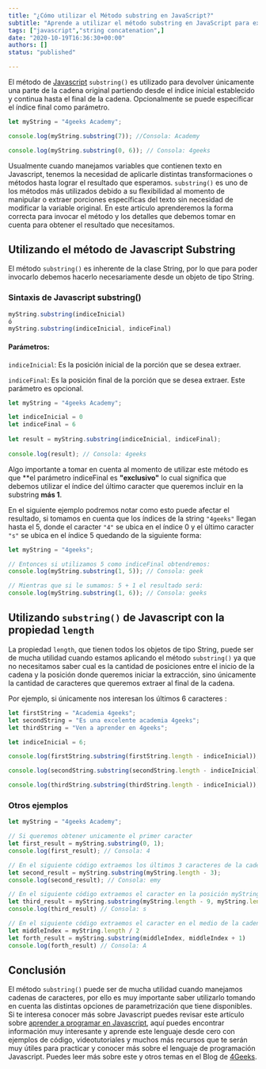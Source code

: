 ```yaml
---
title: "¿Cómo utilizar el Método substring en JavaScript?"
subtitle: "Aprende a utilizar el método substring en JavaScript para extraer partes específicas de un string Descubre cómo manipular eficientemente strings en tus proyectos web."
tags: ["javascript","string concatenation",]
date: "2020-10-19T16:36:30+00:00"
authors: []
status: "published"

---
```


El método de [Javascript](https://4geeks.com/es/lesson/que-es-javascript-aprende-a-programar-en-javascript) `substring()` es utilizado para devolver únicamente una parte de la cadena original partiendo desde el índice inicial establecido y continua hasta el final de la cadena. Opcionalmente se puede especificar el índice final como parámetro.

```js
let myString = "4geeks Academy";

console.log(myString.substring(7)); //Consola: Academy

console.log(myString.substring(0, 6)); // Consola: 4geeks

```

Usualmente cuando manejamos variables que contienen texto en Javascript, tenemos la necesidad de aplicarle distintas transformaciones o métodos hasta lograr el resultado que esperamos. `substring()` es uno de los métodos más utilizados debido a su flexibilidad al momento de manipular o extraer porciones específicas del texto sin necesidad de modificar la variable original. En este artículo aprenderemos la forma correcta para invocar el método y los detalles que debemos tomar en cuenta para obtener el resultado que necesitamos.

## Utilizando el método de Javascript Substring

El método `substring()` es inherente de la clase String, por lo que para poder invocarlo debemos hacerlo necesariamente desde un objeto de tipo String.

### Sintaxis de Javascript substring()

```js
myString.substring(indiceInicial)
ó
myString.substring(indiceInicial, indiceFinal)

```

#### Parámetros:

`indiceInicial`: Es la posición inicial de la porción que se desea extraer.

`indiceFinal`: Es la posición final de la porción que se desea extraer. Este parámetro es opcional.

```js
let myString = "4geeks Academy"; 

let indiceInicial = 0
let indiceFinal = 6
  
let result = myString.substring(indiceInicial, indiceFinal); 
  
console.log(result); // Consola: 4geeks
```

Algo importante a tomar en cuenta al momento de utilizar este método es que **el parámetro indiceFinal es **"exclusivo"** lo cual significa que debemos utilizar el índice del último caracter que queremos incluir en la substring **más 1**.

En el siguiente ejemplo podremos notar como esto puede afectar el resultado, si tomamos en cuenta que los índices de la string `"4geeks"` llegan hasta el 5, donde el caracter `"4"` se ubica en el índice 0 y el último caracter `"s"` se ubica en el índice 5 quedando de la siguiente forma:

```js
let myString = "4geeks"; 

// Entonces si utilizamos 5 como indiceFinal obtendremos:
console.log(myString.substring(1, 5)); // Consola: geek

// Mientras que si le sumamos: 5 + 1 el resultado será:
console.log(myString.substring(1, 6)); // Consola: geeks
```

## Utilizando `substring()` de Javascript con la propiedad `length`

La propiedad `length`, que tienen todos los objetos de tipo String, puede ser de mucha utilidad cuando estamos aplicando el método `substring()` ya que no necesitamos saber cual es la cantidad de posiciones entre el inicio de la cadena y la posición donde queremos iniciar la extracción, sino únicamente la cantidad de caracteres que queremos extraer al final de la cadena.

Por ejemplo, si únicamente nos interesan los últimos 6 caracteres :

```js
let firstString = "Academia 4geeks";
let secondString = "Es una excelente academia 4geeks";
let thirdString = "Ven a aprender en 4geeks";

let indiceInicial = 6;

console.log(firstString.substring(firstString.length - indiceInicial)); // Consola: 4geeks

console.log(secondString.substring(secondString.length - indiceInicial)); // Consola: 4geeks

console.log(thirdString.substring(thirdString.length - indiceInicial)); // Consola: 4geeks
```
  
### Otros ejemplos  

```js
let myString = "4geeks Academy";

// Si queremos obtener unicamente el primer caracter
let first_result = myString.substring(0, 1); 
console.log(first_result); // Consola: 4

// En el siguiente código extraemos los últimos 3 caracteres de la cadena
let second_result = myString.substring(myString.length - 3);
console.log(second_result); // Consola: emy

// En el siguiente código extraemos el caracter en la posición myString.length -8
let third_result = myString.substring(myString.length - 9, myString.length - 8)
console.log(third_result) // Consola: s

// En el siguiente código extraemos el caracter en el medio de la cadena
let middleIndex = myString.length / 2
let forth_result = myString.substring(middleIndex, middleIndex + 1)
console.log(forth_result) // Consola: A
```
  
  
## Conclusión 

El método `substring()` puede ser de mucha utilidad cuando manejamos cadenas de caracteres, por ello es muy importante saber utilizarlo tomando en cuenta las distintas opciones de parametrización que tiene disponibles. Si te interesa conocer más sobre  Javascript puedes revisar este artículo sobre [aprender a programar en Javascript](https://4geeks.com/es/lesson/que-es-javascript-aprende-a-programar-en-javascript), aquí puedes encontrar información muy interesante y aprende este lenguaje desde cero con ejemplos de código, videotutoriales y muchos más recursos que te serán muy útiles para practicar y conocer más sobre el lenguaje de programación Javascript. Puedes leer más sobre este y otros temas en el Blog de [4Geeks](https://4geeks.com/).
